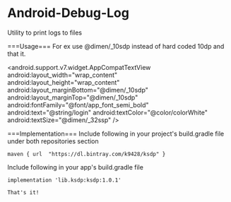 # Android-Debug-Log
Utility to print logs to files

===Usage===
For ex use @dimen/_10sdp instead of hard coded 10dp and that it.

 <android.support.v7.widget.AppCompatTextView
                            android:layout_width="wrap_content"
                            android:layout_height="wrap_content"
                            android:layout_marginBottom="@dimen/_10sdp"
                            android:layout_marginTop="@dimen/_10sdp"
                            android:fontFamily="@font/app_font_semi_bold"
                            android:text="@string/login"
                            android:textColor="@color/colorWhite"
                            android:textSize="@dimen/_32ssp" />


===Implementation===
Include following in your project's build.gradle file under both repositories section
```
maven { url  "https://dl.bintray.com/k9428/ksdp" }
```

Include following in your app's build.gradle file
```
implementation 'lib.ksdp:ksdp:1.0.1' 

That's it!

